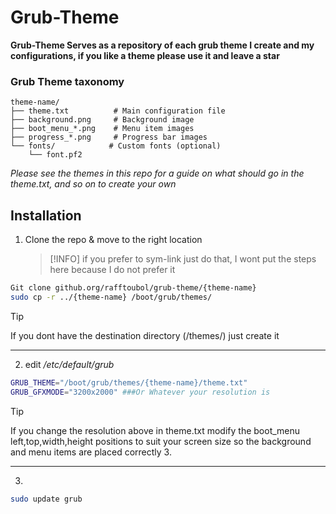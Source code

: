 # Grub-Theme

**Grub-Theme Serves as a repository of each grub theme I create and my configurations,
if you like a theme please use it and leave a star**

### Grub Theme taxonomy

```
theme-name/
├── theme.txt          # Main configuration file
├── background.png     # Background image
├── boot_menu_*.png    # Menu item images
├── progress_*.png     # Progress bar images
└── fonts/            # Custom fonts (optional)
    └── font.pf2
```

_Please see the themes in this repo for a guide on what should go in the theme.txt,
and so on to create your own_

## Installation

1. Clone the repo & move to the right location
   > [!INFO]
   > if you prefer to sym-link just do that, I wont put the steps here because I do not prefer it

```Bash
Git clone github.org/rafftoubol/grub-theme/{theme-name}
sudo cp -r ../{theme-name} /boot/grub/themes/

```

> [!TIP]
> If you dont have the destination directory (/themes/) just create it

---

2. edit _*/etc/default/grub*_

```Bash
GRUB_THEME="/boot/grub/themes/{theme-name}/theme.txt"
GRUB_GFXMODE="3200x2000" ###Or Whatever your resolution is
```

> [!TIP]
> If you change the resolution above in theme.txt modify the boot_menu left,top,width,height positions
> to suit your screen size so the background and menu items are placed correctly 3.

---

3.

```Bash
sudo update grub
```
